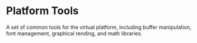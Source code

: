 # Platform Tools

A set of common tools for the virtual platform, including buffer manipulation, font management, graphical rending, and math libraries.
